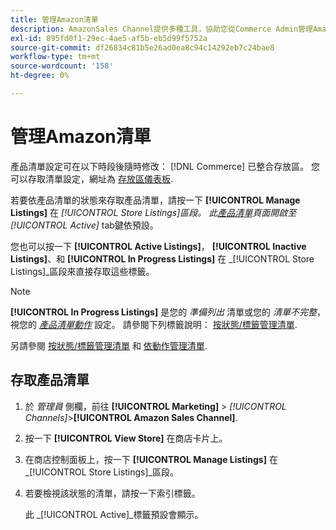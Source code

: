 ```yaml
---
title: 管理Amazon清單
description: AmazonSales Channel提供多種工具，協助您從Commerce Admin管理Amazon清單。
exl-id: 895fd0f1-29ec-4ae5-af5b-eb5d99f5752a
source-git-commit: df26834c81b5e26ad0ea8c94c14292eb7c24bae8
workflow-type: tm+mt
source-wordcount: '158'
ht-degree: 0%

---
```


# 管理Amazon清單

產品清單設定可在以下時段後隨時修改： [!DNL Commerce] 已整合存放區。 您可以存取清單設定，網址為 [存放區儀表板](./amazon-store-dashboard.md).

若要依產品清單的狀態來存取產品清單，請按一下 **[!UICONTROL Manage Listings]** 在 _[!UICONTROL Store Listings]_區段。 此[_&#x200B;產品清單&#x200B;_](./managing-listings-by-tab.md)頁面開啟至_[!UICONTROL Active]_ tab鍵依預設。

您也可以按一下 **[!UICONTROL Active Listings]**， **[!UICONTROL Inactive Listings]**、和 **[!UICONTROL In Progress Listings]** 在 _[!UICONTROL Store Listings]_區段來直接存取這些標籤。

>[!NOTE]
>
>**[!UICONTROL In Progress Listings]** 是您的 _準備列出_ 清單或您的 _清單不完整_，視您的 [_產品清單動作_](./product-listing-actions.md) 設定。 請參閱下列標籤說明： [按狀態/標籤管理清單](./managing-listings-by-tab.md).

另請參閱 [按狀態/標籤管理清單](./managing-listings-by-tab.md) 和 [依動作管理清單](./managing-listings-by-action.md).

## 存取產品清單

1. 於 _管理員_ 側欄，前往 **[!UICONTROL Marketing]** > _[!UICONTROL Channels]_>**[!UICONTROL Amazon Sales Channel]**.

1. 按一下 **[!UICONTROL View Store]** 在商店卡片上。

1. 在商店控制面板上，按一下 **[!UICONTROL Manage Listings]** 在 _[!UICONTROL Store Listings]_區段。

1. 若要檢視該狀態的清單，請按一下索引標籤。

   此 _[!UICONTROL Active]_標籤預設會顯示。
